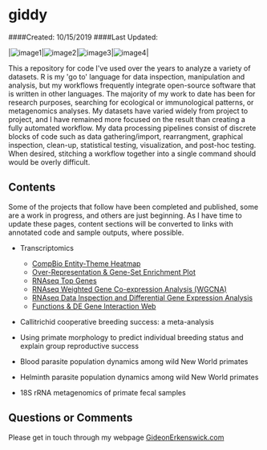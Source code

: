 # giddy
####Created: 10/15/2019  ####Last Updated:

|![image1](<img src="https://gideonerkenswick.files.wordpress.com/2019/12/heatmap_sample.jpg" width="100" />)|![image2](https://gideonerkenswick.files.wordpress.com/2019/12/compbio_standard_view_example.jpg)|![image3](https://gideonerkenswick.files.wordpress.com/2019/12/compbio_heatmap_example.jpg)|![image4](https://gideonerkenswick.files.wordpress.com/2019/12/term-gene_edges_example.jpg)|

This a repository for code I've used over the years to analyze a variety of datasets. R is my 'go to' language for data inspection, manipulation and analysis, but my workflows frequently integrate open-source software that is written in other languages. The majority of my work to date has been for research purposes, searching for ecological or immunological patterns, or metagenomics analyses. My datasets have varied widely from project to project, and I have remained more focused on the result than creating a fully automated workflow. My data processing pipelines consist of discrete blocks of code such as data gathering/import, rearrangment, graphical inspection, clean-up, statistical testing, visualization, and post-hoc testing. When desired, stitching a workflow together into a single command should would be overly difficult.

## Contents

Some of the projects that follow have been completed and published, some are a work in progress, and others are just beginning. As I have time to update these pages, content sections will be converted to links with annotated code and sample outputs, where possible.

* Transcriptomics
  * [CompBio Entity-Theme Heatmap](https://github.com/giderk/giddy/blob/master/content/CompBio_Entity-Theme_Heatmap.md)
  * [Over-Representation & Gene-Set Enrichment Plot](https://github.com/giderk/giddy/blob/master/content/CompositePlot_ORA%26GSEA_ggplot.md)
  * [RNAseq Top Genes](https://github.com/giderk/giddy/blob/master/content/RNAseq_TopGenes.md)
  * [RNAseq Weighted Gene Co-expression Analysis (WGCNA)](https://github.com/giderk/giddy/blob/master/content/RNAseq_WGCNA.md)
  * [RNAseq Data Inspection and Differential Gene Expression Analysis](https://github.com/giderk/giddy/blob/master/content/RNAseq_Differential_Expression.md)
  * [Functions & DE Gene Interaction Web](https://github.com/giderk/giddy/blob/master/content/GOterm.DEgene_interactions.md)

* Callitrichid cooperative breeding success: a meta-analysis

* Using primate morphology to predict individual breeding status and explain group reproductive success

* Blood parasite population dynamics among wild New World primates

* Helminth parasite population dynamics among wild New World primates

* 18S rRNA metagenomics of primate fecal samples



## Questions or Comments
Please get in touch through my webpage [GideonErkenswick.com](https://gideonerkenswick.com/contact/)
